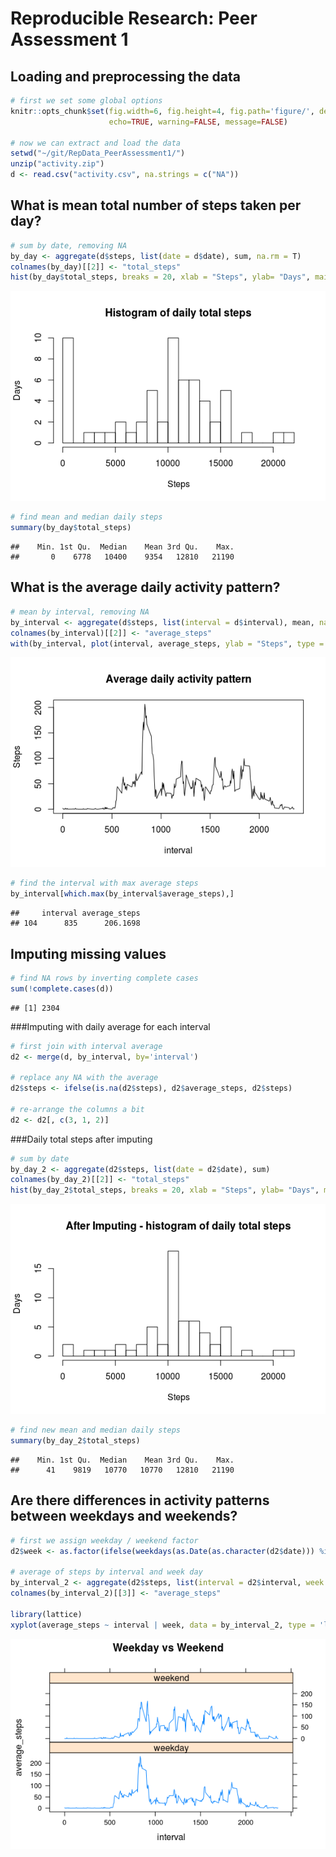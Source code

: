 # Reproducible Research: Peer Assessment 1
## Loading and preprocessing the data


```r
# first we set some global options
knitr::opts_chunk$set(fig.width=6, fig.height=4, fig.path='figure/', dev='png',
                      echo=TRUE, warning=FALSE, message=FALSE)

# now we can extract and load the data
setwd("~/git/RepData_PeerAssessment1/")
unzip("activity.zip")
d <- read.csv("activity.csv", na.strings = c("NA"))
```

## What is mean total number of steps taken per day?


```r
# sum by date, removing NA
by_day <- aggregate(d$steps, list(date = d$date), sum, na.rm = T)
colnames(by_day)[[2]] <- "total_steps"
hist(by_day$total_steps, breaks = 20, xlab = "Steps", ylab= "Days", main = "Histogram of daily total steps")
```

![](figure/unnamed-chunk-2-1.png)

```r
# find mean and median daily steps
summary(by_day$total_steps)
```

```
##    Min. 1st Qu.  Median    Mean 3rd Qu.    Max. 
##       0    6778   10400    9354   12810   21190
```

## What is the average daily activity pattern?

```r
# mean by interval, removing NA
by_interval <- aggregate(d$steps, list(interval = d$interval), mean, na.rm = T)
colnames(by_interval)[[2]] <- "average_steps"
with(by_interval, plot(interval, average_steps, ylab = "Steps", type = 'l', main = "Average daily activity pattern"))
```

![](figure/unnamed-chunk-3-1.png)

```r
# find the interval with max average steps
by_interval[which.max(by_interval$average_steps),]
```

```
##     interval average_steps
## 104      835      206.1698
```

## Imputing missing values


```r
# find NA rows by inverting complete cases
sum(!complete.cases(d))
```

```
## [1] 2304
```

###Imputing with daily average for each interval


```r
# first join with interval average
d2 <- merge(d, by_interval, by='interval')

# replace any NA with the average
d2$steps <- ifelse(is.na(d2$steps), d2$average_steps, d2$steps)

# re-arrange the columns a bit
d2 <- d2[, c(3, 1, 2)]
```
###Daily total steps after imputing

```r
# sum by date
by_day_2 <- aggregate(d2$steps, list(date = d2$date), sum)
colnames(by_day_2)[[2]] <- "total_steps"
hist(by_day_2$total_steps, breaks = 20, xlab = "Steps", ylab= "Days", main = "After Imputing - histogram of daily total steps")
```

![](figure/unnamed-chunk-6-1.png)

```r
# find new mean and median daily steps
summary(by_day_2$total_steps)
```

```
##    Min. 1st Qu.  Median    Mean 3rd Qu.    Max. 
##      41    9819   10770   10770   12810   21190
```

## Are there differences in activity patterns between weekdays and weekends?

```r
# first we assign weekday / weekend factor
d2$week <- as.factor(ifelse(weekdays(as.Date(as.character(d2$date))) %in% c('Saturday', 'Sunday'), 'weekend', 'weekday'))

# average of steps by interval and week day
by_interval_2 <- aggregate(d2$steps, list(interval = d2$interval, week = d2$week), mean)
colnames(by_interval_2)[[3]] <- "average_steps"

library(lattice)
xyplot(average_steps ~ interval | week, data = by_interval_2, type = 'l', layout = c(1, 2), main = 'Weekday vs Weekend')
```

![](figure/unnamed-chunk-7-1.png)
